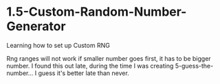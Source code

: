 # 1.5-Custom-Random-Number-Generator
Learning how to set up Custom RNG

Rng ranges will not work if smaller number goes first,
it has to be bigger number.
I found this out late, during the time I was
creating 5-guess-the-number...
I guess it's better late than never.
